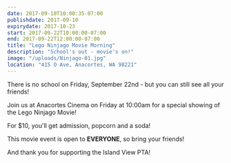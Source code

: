 ```yaml
---
date: 2017-09-10T10:00:35-07:00
publishdate: 2017-09-10
expirydate: 2017-10-23
start: 2017-09-22T10:00:00-07:00
end: 2017-09-22T12:00:00-07:00
title: "Lego Ninjago Movie Morning"
description: "School's out - movie's on!"
image: "/uploads/Ninjago-01.jpg"
location: "415 O Ave, Anacortes, WA 98221"
---
```


There is no school on Friday, September 22nd - but you can still see all your friends!

Join us at Anacortes Cinema on Friday at 10:00am for a special showing of the Lego Ninjago Movie!

For $10, you'll get admission, popcorn and a soda!

This movie event is open to **EVERYONE**, so bring your friends!

And thank you for supporting the Island View PTA!